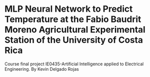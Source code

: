 # MLP Neural Network to Predict Temperature at the Fabio Baudrit Moreno Agricultural Experimental Station of the University of Costa Rica
Course final project IE0435-Artificial Intelligence applied to Electrical Engineering. By Kevin Delgado Rojas

